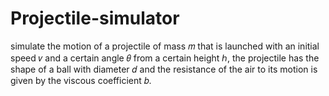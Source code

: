 # Projectile-simulator
simulate the motion of a projectile of mass 𝑚 that is launched with an initial speed 𝑣 and a certain angle 𝜃 from a certain height ℎ,
 the projectile has the shape of a ball with diameter 𝑑 and the resistance of the air to its motion is given by the viscous coefficient 𝑏.
